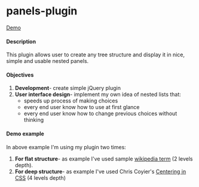 <h1>panels-plugin</h1>
<a href="http://1986psz.github.io/panels-plugin/">Demo</a>
<h4>Description</h4>
<p>This plugin allows user to create any tree structure and display it in nice, simple and usable nested panels.</p>
<h4>Objectives</h4>
<ol>
    <li><b>Development</b>- create simple jQuery plugin</li>
    <li><b>User interface design</b>- implement my own idea of nested lists that:
    <ul>
        <li>speeds up process of making choices</li>
        <li>every end user know how to use at first glance</li>
        <li>every end user know how to change previous choices without thinking</li>
    </ul>
</ol>
<h4>Demo example</h4>
<p>In above example I'm using my plugin two times:</p>
<ol>
    <li><b>For flat structure</b>- as example I've used sample
    <a href="http://pl.wikipedia.org/wiki/Pi%C5%82a">wikipedia term</a> (2 levels depth).</li>
    <li><b>For deep structure</b>- as example I've used Chris Coyier's 
    <a href="https://css-tricks.com/centering-css-complete-guide">Centering in CSS</a> (4 levels depth)</li>
</ol>
